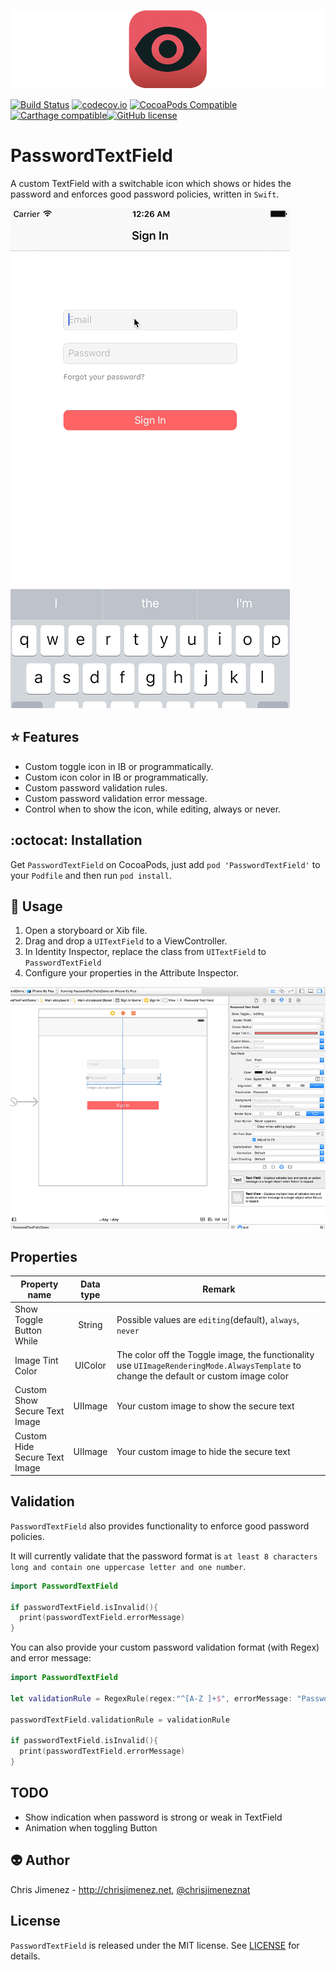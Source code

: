 ![PasswordTextFieldBanner](/Art/passwordTextFieldBanner.png)

[![Build Status](https://travis-ci.org/PiXeL16/PasswordTextField.svg?branch=master)](https://travis-ci.org/PiXeL16/PasswordTextField/) [![codecov.io](https://codecov.io/github/PiXeL16/PasswordTextField/coverage.svg?branch=master)](https://codecov.io/github/PiXeL16/PasswordTextField?branch=master) [![CocoaPods Compatible](https://img.shields.io/cocoapods/v/PasswordTextField.svg)](https://img.shields.io/cocoapods/v/PasswordTextField.svg) [![Carthage compatible](https://img.shields.io/badge/Carthage-compatible-4BC51D.svg?style=flat)](https://github.com/Carthage/Carthage)[![GitHub license](https://img.shields.io/badge/license-MIT-blue.svg)](https://raw.githubusercontent.com/PiXeL16/PasswordTextField/master/LICENSE)

# PasswordTextField
A custom TextField with a switchable icon which shows or hides the password and enforces good password policies,  written in `Swift`.

![PasswordTextFieldGif](/Web/PasswordTextField.gif)


:star: Features
---
* Custom toggle icon in IB or programmatically.
* Custom icon color in IB or programmatically.
* Custom password validation rules.
* Custom password validation error message.
* Control when to show the icon, while editing, always or never.

:octocat: Installation
---
Get `PasswordTextField` on CocoaPods, just add `pod 'PasswordTextField'` to your `Podfile` and then run `pod install`.

:metal: Usage
---
1. Open a storyboard or Xib file.
2. Drag and drop a `UITextField` to a ViewController.
3. In Identity Inspector, replace the class from `UITextField` to `PasswordTextField`
4. Configure your properties in the Attribute Inspector.

![Screenshot](Web/storyboardScreenshot.png)

## Properties

| Property name | Data type | Remark |
| ------------- |:-------------:| ----- |
| Show Toggle Button While | String | Possible values are `editing`(default), `always`, `never` |
| Image Tint Color | UIColor | The color off the Toggle image, the functionality use `UIImageRenderingMode.AlwaysTemplate` to change the default or custom image color|
|Custom Show Secure Text Image| UIImage| Your custom image to show the secure text|
|Custom Hide Secure Text Image| UIImage| Your custom image to hide the secure text|

## Validation

`PasswordTextField` also provides functionality to enforce good password policies.

It will currently validate that the password format is `at least 8 characters long and contain one uppercase letter and one number`.

```swift
import PasswordTextField

if passwordTextField.isInvalid(){
  print(passwordTextField.errorMessage)
}
```

You can also provide your custom password validation format (with Regex) and error message:

```swift
import PasswordTextField

let validationRule = RegexRule(regex:"^[A-Z ]+$", errorMessage: "Password must contain only uppercase letters")

passwordTextField.validationRule = validationRule

if passwordTextField.isInvalid(){
  print(passwordTextField.errorMessage)
}
```

TODO
-----
* Show indication when password is strong or weak in TextField
* Animation when toggling Button



:alien: Author
------
Chris Jimenez - http://chrisjimenez.net, [@chrisjimeneznat](http://twitter.com/chrisjimeneznat)

## License
`PasswordTextField` is released under the MIT license. See [LICENSE](https://github.com/pixel16/PasswordTextField/blob/master/LICENSE) for details.
